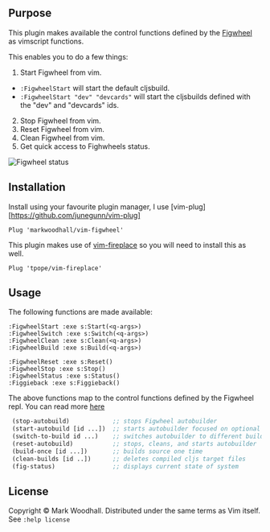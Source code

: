 ## Purpose

This plugin makes available the control functions defined by the [Figwheel](https://github.com/bhauman/lein-figwheel) as vimscript functions.

This enables you to do a few things:

1. Start Figwheel from vim.
  * `:FigwheelStart` will start the default cljsbuild.
  * `:FigwheelStart "dev" "devcards"` will start the cljsbuilds defined with the "dev" and "devcards" ids.
2. Stop Figwheel from vim.
3. Reset Figwheel from vim.
4. Clean Figwheel from vim.
5. Get quick access to Fighwheels status.

![Figwheel status](http://i.imgur.com/Wq9HHgW.png)

## Installation

Install using your favourite plugin manager,
I use [vim-plug][https://github.com/junegunn/vim-plug]

```vim
Plug 'markwoodhall/vim-figwheel'
```

This plugin makes use of [vim-fireplace](https://github.com/tpope/vim-fireplace) so you will need to install this as well.

```vim
Plug 'tpope/vim-fireplace'

```

## Usage

The following functions are made available:

```vim
:FigwheelStart :exe s:Start(<q-args>)
:FigwheelSwitch :exe s:Switch(<q-args>)
:FigwheelClean :exe s:Clean(<q-args>)
:FigwheelBuild :exe s:Build(<q-args>)
```

```vim
:FigwheelReset :exe s:Reset()
:FigwheelStop :exe s:Stop()
:FigwheelStatus :exe s:Status()
:Figgieback :exe s:Figgieback()
```

The above functions map to the control functions defined by the Figwheel repl. You can read more [here](https://github.com/bhauman/lein-figwheel)

```clojure
 (stop-autobuild)            ;; stops Figwheel autobuilder
 (start-autobuild [id ...])  ;; starts autobuilder focused on optional ids
 (switch-to-build id ...)    ;; switches autobuilder to different build
 (reset-autobuild)           ;; stops, cleans, and starts autobuilder
 (build-once [id ...])       ;; builds source one time
 (clean-builds [id ..])      ;; deletes compiled cljs target files
 (fig-status)                ;; displays current state of system
 ```

## License
Copyright © Mark Woodhall. Distributed under the same terms as Vim itself. See `:help license`
